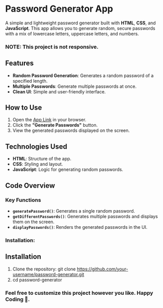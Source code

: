 # Password Generator App

A simple and lightweight password generator built with **HTML**, **CSS**, and **JavaScript**. This app allows you to generate random, secure passwords with a mix of lowercase letters, uppercase letters, and numbers.

### NOTE: This project is not responsive.

## Features

- **Random Password Generation**: Generates a random password of a specified length.
- **Multiple Passwords**: Generate multiple passwords at once.
- **Clean UI**: Simple and user-friendly interface.

## How to Use

1. Open the [App Link](https://www.nishhcodes.github.io) in your browser.
2. Click the **"Generate Passwords"** button.
3. View the generated passwords displayed on the screen.

## Technologies Used

- **HTML**: Structure of the app.
- **CSS**: Styling and layout.
- **JavaScript**: Logic for generating random passwords.

## Code Overview

### Key Functions

- **`generatePassword()`**: Generates a single random password.
- **`getDifferentPasswords()`**: Generates multiple passwords and displays them on the screen.
- **`displayPasswords()`**: Renders the generated passwords in the UI.

### Installation:


## Installation

1. Clone the repository: git clone https://github.com/your-username/password-generator.git
2. cd password-generator

### Feel free to customize this project however you like. Happy Coding 🚀.